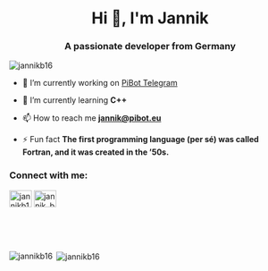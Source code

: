 <h1 align="center">Hi 👋, I'm Jannik</h1>
<h3 align="center">A passionate developer from Germany</h3>

<p align="left"> <img src="https://komarev.com/ghpvc/?username=jannikb16" alt="jannikb16" /> </p>

- 🔭 I’m currently working on [PiBot Telegram](https://PiBot.eu)

- 🌱 I’m currently learning **C++**

- 📫 How to reach me **jannik@pibot.eu**

- ⚡ Fun fact **The first programming language (per sé) was called Fortran, and it was created in the ’50s.**

<p align="left">
<h3 align="left">Connect with me:</h3>
<a href="https://codesandbox.com/jannikb14" target="blank"><img align="center" src="https://cdn.jsdelivr.net/npm/simple-icons@3.0.1/icons/codesandbox.svg" alt="jannikb14" height="30" width="40" /></a>
<a href="https://instagram.com/jannik_b_x" target="blank"><img align="center" src="https://cdn.jsdelivr.net/npm/simple-icons@3.0.1/icons/instagram.svg" alt="jannik_b_16" height="30" width="40" /></a>
</p>
<br><br><br>

<p><img align="left" src="https://github-readme-stats.vercel.app/api/top-langs/?username=jannikb16&layout=compact" alt="jannikb16" /></p>

<p>&nbsp;<img align="center" src="https://github-readme-stats.vercel.app/api?username=jannikb16&show_icons=true" alt="jannikb16" /></p>
